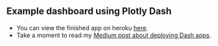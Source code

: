 ## Example dashboard using Plotly Dash

* You can view the finished app on heroku [here](https://dry-taiga-69658.herokuapp.com/).
* Take a moment to read my [Medium post about deploying Dash apps](https://medium.com/@austinlasseter/how-to-deploy-a-simple-plotly-dash-app-to-heroku-622a2216eb73).
